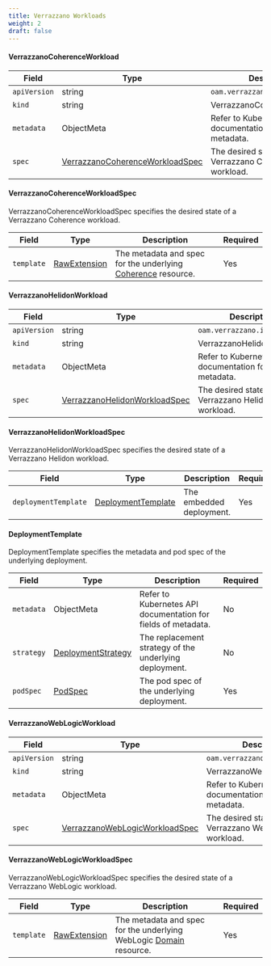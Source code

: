 ```yaml
---
title: Verrazzano Workloads
weight: 2
draft: false
---
```


#### VerrazzanoCoherenceWorkload

| Field | Type | Description | Required
| --- | --- | --- | --- |
| `apiVersion` | string | `oam.verrazzano.io/v1alpha1` | Yes |
| `kind` | string | VerrazzanoCoherenceWorkload |  Yes |
| `metadata` | ObjectMeta | Refer to Kubernetes API documentation for fields of metadata. |  No |
| `spec` |  [VerrazzanoCoherenceWorkloadSpec](#verrazzanocoherenceworkloadspec) | The desired state of a Verrazzano Coherence workload. |  Yes |


#### VerrazzanoCoherenceWorkloadSpec
VerrazzanoCoherenceWorkloadSpec specifies the desired state of a Verrazzano Coherence workload.

| Field | Type | Description | Required
| --- | --- | --- | --- |
| `template` |  [RawExtension](https://pkg.go.dev/k8s.io/apimachinery/pkg/runtime#RawExtension) | The metadata and spec for the underlying [Coherence](https://oracle.github.io/coherence-operator/docs/3.1.3/#/about/04_coherence_spec) resource. |  Yes |


#### VerrazzanoHelidonWorkload

| Field | Type | Description | Required
| --- | --- | --- | --- |
| `apiVersion` | string | `oam.verrazzano.io/v1alpha1` | Yes |
| `kind` | string | VerrazzanoHelidonWorkload |  Yes |
| `metadata` | ObjectMeta | Refer to Kubernetes API documentation for fields of metadata. |  No |
| `spec` |  [VerrazzanoHelidonWorkloadSpec](#verrazzanohelidonworkloadspec) | The desired state of a Verrazzano Helidon workload. |  Yes |


#### VerrazzanoHelidonWorkloadSpec
VerrazzanoHelidonWorkloadSpec specifies the desired state of a Verrazzano Helidon workload.

| Field | Type | Description | Required
| --- | --- | --- | --- |
| `deploymentTemplate` |  [DeploymentTemplate](#deploymenttemplate) | The embedded deployment. |  Yes |


#### DeploymentTemplate
DeploymentTemplate specifies the metadata and pod spec of the underlying deployment.

| Field | Type | Description | Required
| --- | --- | --- | --- |
| `metadata` | ObjectMeta | Refer to Kubernetes API documentation for fields of metadata. |  No |
| `strategy` | [DeploymentStrategy](https://kubernetes.io/docs/reference/generated/kubernetes-api/v1.19/#deploymentstrategy-v1-apps) | The replacement strategy of the underlying deployment. | No |
| `podSpec` | [PodSpec](https://kubernetes.io/docs/reference/generated/kubernetes-api/v1.19/#podspec-v1-core) | The pod spec of the underlying deployment. | Yes |


#### VerrazzanoWebLogicWorkload

| Field | Type | Description | Required
| --- | --- | --- | --- |
| `apiVersion` | string | `oam.verrazzano.io/v1alpha1` | Yes |
| `kind` | string | VerrazzanoWebLogicWorkload |  Yes |
| `metadata` | ObjectMeta | Refer to Kubernetes API documentation for fields of metadata. |  No |
| `spec` |  [VerrazzanoWebLogicWorkloadSpec](#verrazzanoweblogicworkloadspec) | The desired state of a Verrazzano WebLogic workload. |  Yes |

#### VerrazzanoWebLogicWorkloadSpec
VerrazzanoWebLogicWorkloadSpec specifies the desired state of a Verrazzano WebLogic workload.

| Field | Type | Description | Required
| --- | --- | --- | --- |
| `template` |  [RawExtension](https://pkg.go.dev/k8s.io/apimachinery/pkg/runtime#RawExtension) | The metadata and spec for the underlying WebLogic [Domain](https://github.com/oracle/weblogic-kubernetes-operator/blob/main/documentation/domains/Domain.md) resource. |  Yes |
